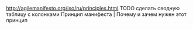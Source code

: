 http://agilemanifesto.org/iso/ru/principles.html
TODO сделать сводную таблицу с колонками
Принцип манифеста | Почему и зачем нужен этот принцип
